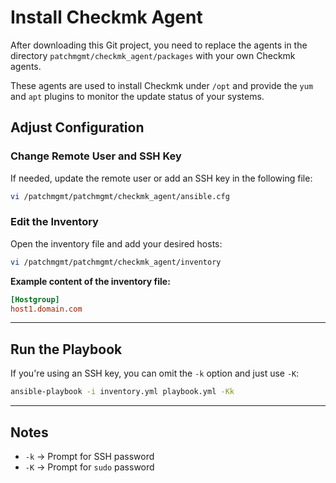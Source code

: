 # Install Checkmk Agent

After downloading this Git project, you need to replace the agents in the directory
`patchmgmt/checkmk_agent/packages` with your own Checkmk agents.

These agents are used to install Checkmk under `/opt` and provide the `yum` and `apt` plugins to monitor the update status of your systems.

## Adjust Configuration

### Change Remote User and SSH Key

If needed, update the remote user or add an SSH key in the following file:

```bash
vi /patchmgmt/patchmgmt/checkmk_agent/ansible.cfg
```

### Edit the Inventory

Open the inventory file and add your desired hosts:

```bash
vi /patchmgmt/patchmgmt/checkmk_agent/inventory
```

**Example content of the inventory file:**

```ini
[Hostgroup]
host1.domain.com
```

---

## Run the Playbook

If you're using an SSH key, you can omit the `-k` option and just use `-K`:

```bash
ansible-playbook -i inventory.yml playbook.yml -Kk
```

---

## Notes

- `-k` → Prompt for SSH password
- `-K` → Prompt for `sudo` password

